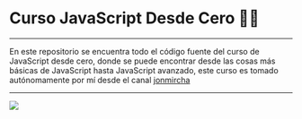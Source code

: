 # Curso JavaScript Desde Cero 🧑‍🎓

------------

En este repositorio se encuentra todo el código fuente del curso de JavaScript desde cero, donde se puede encontrar desde las cosas más básicas de JavaScript hasta JavaScript avanzado, este curso es tomado autónomamente por mí desde el canal [jonmircha](https://www.youtube.com/channel/UCXR7VjA26PcHP3vb6F2X3VQ "jonmircha")


------------

![](https://logodix.com/logo/374740.png)